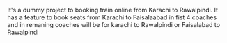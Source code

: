 It's a dummy project to booking train online from Karachi to Rawalpindi. It has a feature to book seats from Karachi to Faisalaabad in fist 4 coaches and in remaning coaches will be for karachi to Rawalpindi or Faisalabad to Rawalpindi 
